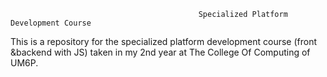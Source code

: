                                               Specialized Platform Development Course
This is a repository for the specialized platform development course (front &backend with JS) taken in my 2nd year at The College Of Computing of UM6P.

